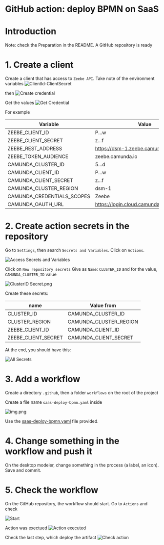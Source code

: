 # GitHub action: deploy BPMN on SaaS

# Introduction

Note: check the Preparation in the README. A GitHub repository is ready

# 1. Create a client 

Create a client that has access to `Zeebe API`. Take note of the environment variables
![ClientId-ClientSecret](images/SaaSClientIdClientSecret.png)

then
![Create credential](images/SaaSCreateCredential.png)

Get the values
![Get Credential](images/SaaSClientCredentials.png)

For example

| Variable                       | Value                                      |
|--------------------------------|--------------------------------------------| 
| ZEEBE_CLIENT_ID                | P...w                                      |
| ZEEBE_CLIENT_SECRET            | z...f                                      |
| ZEEBE_REST_ADDRESS             | https://dsm-1.zeebe.camunda.io/5..         |
| ZEEBE_TOKEN_AUDIENCE           | zeebe.camunda.io                           |                                   
| CAMUNDA_CLUSTER_ID             | 5...d                                      |                                    
| CAMUNDA_CLIENT_ID              | P...w                                      |                                         
| CAMUNDA_CLIENT_SECRET          | z...f                                      |     
| CAMUNDA_CLUSTER_REGION         | dsm-1                                      |                             
| CAMUNDA_CREDENTIALS_SCOPES     | Zeebe                                      |                              
| CAMUNDA_OAUTH_URL              | https://login.cloud.camunda.io/oauth/token |                               


# 2. Create action secrets in the repository
Go to `Settings`, then search `Secrets and Variables`. Click on `Actions`.

![Access Secrets and Variables](images/GitHub-SecretsAndVariables.png)

Click on `New repository secrets`
Give as `Name`: `CLUSTER_ID`  and for the value, `CAMUNDA_CLUSTER_ID` value

![ClusterID Secret.png](images/SaaS-GitHub-SecretClusterId.png)

Create these secrets:

| name                | Value from              |
|---------------------|-------------------------| 
| CLUSTER_ID          | CAMUNDA_CLUSTER_ID      |
| CLUSTER_REGION      | CAMUNDA_CLUSTER_REGION  | 
| ZEEBE_CLIENT_ID     | CAMUNDA_CLIENT_ID       |
| ZEEBE_CLIENT_SECRET | CAMUNDA_CLIENT_SECRET   | 

At the end, you should have this:

![All Secrets](images/SaaS-GitHub-AllSecrets.png)


# 3. Add a workflow

Create a directory `.github`, then a folder `workflows` on the root of the project

Create a file name `saas-deploy-bpmn.yaml` inside

![img.png](images/SaaS-GitHub-Workflow.png)

Use the [saas-deploy-bpmn.yaml](saas-deploy-bpmn.yaml) file provided.

# 4. Change something in the workflow and push it

On the desktop modeler, change something in the process (a label, an icon). Save and commit.

# 5. Check the workflow
On the GitHub repository, the workflow should start. Go to `Actions` and check

![Start](images/SaaS-GitHub-WorkflowStart.png)

Action was exectued
![Action executed](images/SaaS-GitHub-WorkflowExecuted.png)
 
Check the last step, which deploy the artifact
![Check action](images/SaaS-GitHub-WorkflowCheck.png)
